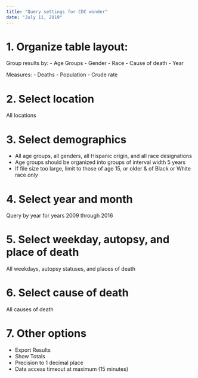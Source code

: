 ```yaml
---
title: "Query settings for CDC wonder"
date: "July 11, 2019"
---
```


# 1. Organize table layout:

Group results by:
	- Age Groups
	- Gender
	- Race
	- Cause of death
	- Year

Measures:
	- Deaths
	- Population
	- Crude rate

# 2. Select location

All locations

# 3. Select demographics

- All age groups, all genders, all Hispanic origin, and all race designations
- Age groups should be organized into groups of interval width 5 years
- If file size too large, limit to those of age 15, or older & of Black or White race _only_

# 4. Select year and month

Query by year for years 2009 through 2016

# 5. Select weekday, autopsy, and place of death

All weekdays, autopsy statuses, and places of death

# 6. Select cause of death

All causes of death

# 7. Other options

- Export Results
- Show Totals
- Precision to 1 decimal place
- Data access timeout at maximum (15 minutes)
